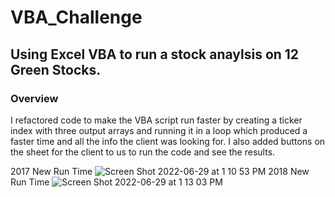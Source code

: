 # VBA_Challenge
## Using Excel VBA to run a stock anaylsis on 12 Green Stocks.
### Overview
I refactored code to make the VBA script run faster by creating a ticker index with three output arrays and running it in a loop which produced a faster time and all the info the client was looking for. I also added buttons on the sheet for the client to us to run the code and see the results.

2017 New Run Time
![Screen Shot 2022-06-29 at 1 10 53 PM](https://user-images.githubusercontent.com/105253626/176496628-64f76b5a-e546-4975-a4bc-404a9f00e37c.png)
2018 New Run Time
![Screen Shot 2022-06-29 at 1 13 03 PM](https://user-images.githubusercontent.com/105253626/176496637-f4e1d15a-7bfb-4673-a6d5-328623f4ef38.png)

